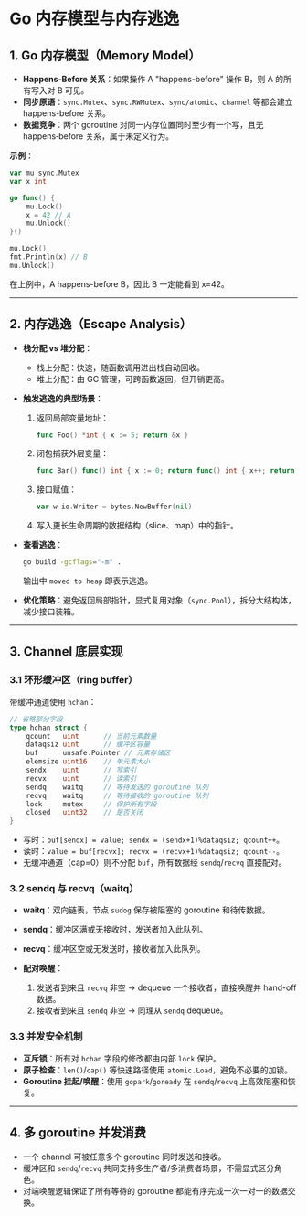 # Go 内存模型与内存逃逸

## 1. Go 内存模型（Memory Model）

* **Happens‑Before 关系**：如果操作 A "happens-before" 操作 B，则 A 的所有写入对 B 可见。
* **同步原语**：`sync.Mutex`、`sync.RWMutex`、`sync/atomic`、`channel` 等都会建立 happens-before 关系。
* **数据竞争**：两个 goroutine 对同一内存位置同时至少有一个写，且无 happens‑before 关系，属于未定义行为。

**示例**：

```go
var mu sync.Mutex
var x int

go func() {
    mu.Lock()
    x = 42 // A
    mu.Unlock()
}()

mu.Lock()
fmt.Println(x) // B
mu.Unlock()
```

在上例中，A happens-before B，因此 B 一定能看到 x=42。

---

## 2. 内存逃逸（Escape Analysis）

* **栈分配 vs 堆分配**：

  * 栈上分配：快速，随函数调用进出栈自动回收。
  * 堆上分配：由 GC 管理，可跨函数返回，但开销更高。

* **触发逃逸的典型场景**：

  1. 返回局部变量地址：

     ```go
     func Foo() *int { x := 5; return &x }
     ```
  2. 闭包捕获外层变量：

     ```go
     func Bar() func() int { x := 0; return func() int { x++; return x } }
     ```
  3. 接口赋值：

     ```go
     var w io.Writer = bytes.NewBuffer(nil)
     ```
  4. 写入更长生命周期的数据结构（slice、map）中的指针。

* **查看逃逸**：

  ```bash
  go build -gcflags="-m" .
  ```

  输出中 `moved to heap` 即表示逃逸。

* **优化策略**：避免返回局部指针，显式复用对象（`sync.Pool`），拆分大结构体，减少接口装箱。

---

## 3. Channel 底层实现

### 3.1 环形缓冲区（ring buffer）

带缓冲通道使用 `hchan`：

```go
// 省略部分字段
type hchan struct {
    qcount   uint      // 当前元素数量
    dataqsiz uint      // 缓冲区容量
    buf      unsafe.Pointer // 元素存储区
    elemsize uint16    // 单元素大小
    sendx    uint      // 写索引
    recvx    uint      // 读索引
    sendq    waitq     // 等待发送的 goroutine 队列
    recvq    waitq     // 等待接收的 goroutine 队列
    lock     mutex     // 保护所有字段
    closed   uint32    // 是否关闭
}
```

* 写时：`buf[sendx] = value; sendx = (sendx+1)%dataqsiz; qcount++`。
* 读时：`value = buf[recvx]; recvx = (recvx+1)%dataqsiz; qcount--`。
* 无缓冲通道（cap=0）则不分配 `buf`，所有数据经 `sendq`/`recvq` 直接配对。

### 3.2 sendq 与 recvq（waitq）

* **waitq**：双向链表，节点 `sudog` 保存被阻塞的 goroutine 和待传数据。
* **sendq**：缓冲区满或无接收时，发送者加入此队列。
* **recvq**：缓冲区空或无发送时，接收者加入此队列。
* **配对唤醒**：

  1. 发送者到来且 `recvq` 非空 → dequeue 一个接收者，直接唤醒并 hand-off 数据。
  2. 接收者到来且 `sendq` 非空 → 同理从 `sendq` dequeue。

### 3.3 并发安全机制

* **互斥锁**：所有对 `hchan` 字段的修改都由内部 `lock` 保护。
* **原子检查**：`len()`/`cap()` 等快速路径使用 `atomic.Load`，避免不必要的加锁。
* **Goroutine 挂起/唤醒**：使用 `gopark`/`goready` 在 `sendq`/`recvq` 上高效阻塞和恢复。

---

## 4. 多 goroutine 并发消费

* 一个 channel 可被任意多个 goroutine 同时发送和接收。
* 缓冲区和 `sendq`/`recvq` 共同支持多生产者/多消费者场景，不需显式区分角色。
* 对端唤醒逻辑保证了所有等待的 goroutine 都能有序完成一次一对一的数据交换。
